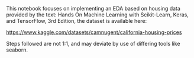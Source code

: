 This notebook focuses on implementing an EDA based on housing data provided by the text:
Hands On Machine Learning with Scikit-Learn, Keras, and TensorFlow, 3rd Edition,
the dataset is available here:

https://www.kaggle.com/datasets/camnugent/california-housing-prices

Steps followed are not 1:1, and may deviate by use of differing tools like seaborn.
